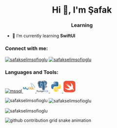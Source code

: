 <h1 align="center">Hi 👋, I'm Şafak</h1>
<h3 align="center">Learning</h3>

- 🌱 I’m currently learning **SwiftUI**

<h3 align="left">Connect with me:</h3>
<p align="left">
<a href="https://linkedin.com/in/safakselimsofioglu" target="blank"><img align="center" src="https://raw.githubusercontent.com/rahuldkjain/github-profile-readme-generator/master/src/images/icons/Social/linked-in-alt.svg" alt="safakselimsofioglu" height="30" width="40" /></a>
<a href="https://discord.gg/safakselimsofioglu" target="blank"><img align="center" src="https://raw.githubusercontent.com/rahuldkjain/github-profile-readme-generator/master/src/images/icons/Social/discord.svg" alt="safakselimsofioglu" height="30" width="40" /></a>
</p>

<h3 align="left">Languages and Tools:</h3>
<p align="left"> <a href="https://www.microsoft.com/en-us/sql-server" target="_blank" rel="noreferrer"> <img src="https://www.svgrepo.com/show/303229/microsoft-sql-server-logo.svg" alt="mssql" width="40" height="40"/> </a> <a href="https://www.mysql.com/" target="_blank" rel="noreferrer"> <img src="https://raw.githubusercontent.com/devicons/devicon/master/icons/mysql/mysql-original-wordmark.svg" alt="mysql" width="40" height="40"/> </a> <a href="https://www.postgresql.org" target="_blank" rel="noreferrer"> <img src="https://raw.githubusercontent.com/devicons/devicon/master/icons/postgresql/postgresql-original-wordmark.svg" alt="postgresql" width="40" height="40"/> </a> <a href="https://www.python.org" target="_blank" rel="noreferrer"> <img src="https://raw.githubusercontent.com/devicons/devicon/master/icons/python/python-original.svg" alt="python" width="40" height="40"/> </a> <a href="https://developer.apple.com/swift/" target="_blank" rel="noreferrer"> <img src="https://raw.githubusercontent.com/devicons/devicon/master/icons/swift/swift-original.svg" alt="swift" width="40" height="40"/> </a> </p>

<p><img align="left" src="https://github-readme-stats.vercel.app/api/top-langs?username=safakselimsofioglu&show_icons=true&locale=en&layout=compact" alt="safakselimsofioglu" /></p>

<p>&nbsp;<img align="center" src="https://github-readme-stats.vercel.app/api?username=safakselimsofioglu&show_icons=true&locale=en" alt="safakselimsofioglu" /></p>

<p><img align="center" src="https://github-readme-streak-stats.herokuapp.com/?user=safakselimsofioglu&" alt="safakselimsofioglu" /></p>

<picture>
  <source media="(prefers-color-scheme: dark)" srcset="https://raw.githubusercontent.com/SafakSelimSofioglu/SafakSelimSofioglu/output/github-contribution-grid-snake-dark.svg">
  <source media="(prefers-color-scheme: light)" srcset="https://raw.githubusercontent.com/SafakSelimSofioglu/SafakSelimSofioglu/output/github-contribution-grid-snake.svg">
  <img alt="github contribution grid snake animation" src="https://raw.githubusercontent.com/SafakSelimSofioglu/SafakSelimSofioglu/output/github-contribution-grid-snake.svg">
</picture>
